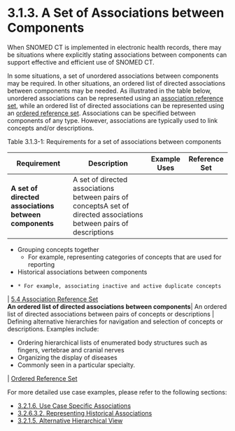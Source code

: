 # 3.1.3. A Set of Associations between Components

When SNOMED CT is implemented in electronic health records, there may be situations where explicitly stating associations between components can support effective and efficient use of SNOMED CT.

In some situations, a set of unordered associations between components may be required. In other situations, an ordered list of directed associations between components may be needed. As illustrated in the table below, unordered associations can be represented using an [association reference set](https://github.com/IHTSDO/snomedct-refset-guide/blob/main/3%20requirements-and-use-cases/3.1%20requirements/5.4-Association-Reference-Set_35985671.html), while an ordered list of directed associations can be represented using an [ordered reference set](https://github.com/IHTSDO/snomedct-refset-guide/blob/main/3%20requirements-and-use-cases/3.1%20requirements/Ordered-Reference-Set_35985666.html). Associations can be specified between components of any type. However, associations are typically used to link concepts and/or descriptions.

Table 3.1.3-1: Requirements for a set of associations between components

| Requirement                                           | Description                                                                                                          | Example Uses | Reference Set |
| ----------------------------------------------------- | -------------------------------------------------------------------------------------------------------------------- | ------------ | ------------- |
| **A set of directed associations between components** | A set of directed associations between pairs of conceptsA set of directed associations between pairs of descriptions |              |               |

* Grouping concepts together
  * For example, representing categories of concepts that are used for reporting
* Historical associations between components
* ```
  * For example, associating inactive and active duplicate concepts
  ```

\| [5.4 Association Reference Set](https://github.com/IHTSDO/snomedct-refset-guide/blob/main/3%20requirements-and-use-cases/3.1%20requirements/5.4-Association-Reference-Set_35985671.html)\
**An ordered list of directed associations between components**| An ordered list of directed associations between pairs of concepts or descriptions | Defining alternative hierarchies for navigation and selection of concepts or descriptions. Examples include:

* Ordering hierarchical lists of enumerated body structures such as fingers, vertebrae and cranial nerves
* Organizing the display of diseases
* Commonly seen in a particular specialty.

\| [Ordered Reference Set](https://github.com/IHTSDO/snomedct-refset-guide/blob/main/3%20requirements-and-use-cases/3.1%20requirements/Ordered-Reference-Set_35985666.html)

For more detailed use case examples, please refer to the following sections:

* [3.2.1.6. Use Case Specific Associations](https://github.com/IHTSDO/snomedct-refset-guide/blob/main/3%20requirements-and-use-cases/3.1%20requirements/3.2.1.6.-Use-Case-Specific-Associations_35985582.html)
* [3.2.6.3.2. Representing Historical Associations](https://github.com/IHTSDO/snomedct-refset-guide/blob/main/3%20requirements-and-use-cases/3.1%20requirements/3.2.6.3.2.-Representing-Historical-Associations_35985650.html)
* [3.2.1.5. Alternative Hierarchical View](https://github.com/IHTSDO/snomedct-refset-guide/blob/main/3%20requirements-and-use-cases/3.1%20requirements/3.2.1.5.-Alternative-Hierarchical-View_35985573.html)
